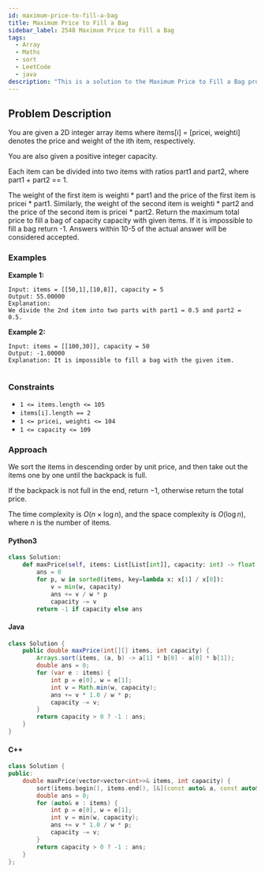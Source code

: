 ```yaml
---
id: maximum-price-to-fill-a-bag
title: Maximum Price to Fill a Bag
sidebar_label: 2548 Maximum Price to Fill a Bag
tags:
  - Array
  - Maths
  - sort
  - LeetCode
  - java
description: "This is a solution to the Maximum Price to Fill a Bag problem on LeetCode."
---
```


## Problem Description

You are given a 2D integer array items where items[i] = [pricei, weighti] denotes the price and weight of the ith item, respectively.

You are also given a positive integer capacity.

Each item can be divided into two items with ratios part1 and part2, where part1 + part2 == 1.

The weight of the first item is weighti * part1 and the price of the first item is pricei * part1.
Similarly, the weight of the second item is weighti * part2 and the price of the second item is pricei * part2.
Return the maximum total price to fill a bag of capacity capacity with given items. If it is impossible to fill a bag return -1. Answers within 10-5 of the actual answer will be considered accepted.


### Examples

**Example 1:**

```
Input: items = [[50,1],[10,8]], capacity = 5
Output: 55.00000
Explanation: 
We divide the 2nd item into two parts with part1 = 0.5 and part2 = 0.5.

```

**Example 2:**

```
Input: items = [[100,30]], capacity = 50
Output: -1.00000
Explanation: It is impossible to fill a bag with the given item.
 
```


### Constraints

- `1 <= items.length <= 105`
- `items[i].length == 2`
- `1 <= pricei, weighti <= 104`
- `1 <= capacity <= 109` 

### Approach 

We sort the items in descending order by unit price, and then take out the items one by one until the backpack is full.

If the backpack is not full in the end, return $-1$, otherwise return the total price.

The time complexity is $O(n \times \log n)$, and the space complexity is $O(\log n)$, where $n$ is the number of items.

#### Python3

```python
class Solution:
    def maxPrice(self, items: List[List[int]], capacity: int) -> float:
        ans = 0
        for p, w in sorted(items, key=lambda x: x[1] / x[0]):
            v = min(w, capacity)
            ans += v / w * p
            capacity -= v
        return -1 if capacity else ans

```

#### Java

```java
class Solution {
    public double maxPrice(int[][] items, int capacity) {
        Arrays.sort(items, (a, b) -> a[1] * b[0] - a[0] * b[1]);
        double ans = 0;
        for (var e : items) {
            int p = e[0], w = e[1];
            int v = Math.min(w, capacity);
            ans += v * 1.0 / w * p;
            capacity -= v;
        }
        return capacity > 0 ? -1 : ans;
    }
}
```

#### C++

```cpp
class Solution {
public:
    double maxPrice(vector<vector<int>>& items, int capacity) {
        sort(items.begin(), items.end(), [&](const auto& a, const auto& b) { return a[1] * b[0] < a[0] * b[1]; });
        double ans = 0;
        for (auto& e : items) {
            int p = e[0], w = e[1];
            int v = min(w, capacity);
            ans += v * 1.0 / w * p;
            capacity -= v;
        }
        return capacity > 0 ? -1 : ans;
    }
};
```
